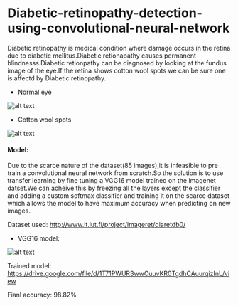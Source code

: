 # Diabetic-retinopathy-detection-using-convolutional-neural-network

Diabetic retinopathy is medical condition where damage occurs in the retina due to diabetic mellitus.Diabetic retionapathy causes permanent blindnesss.Diabetic retionpathy can be diagnosed by looking at the fundus image of the eye.If the retina shows cotton wool spots we can be sure one is affectd by Diabetic retinopathy.

* Normal eye

![alt text](https://www.researchgate.net/profile/Andrzej_Grzybowski/publication/230588882/figure/fig4/AS:601678592086022@1520462763212/The-left-eye-fundus-after-treatment-The-retinal-vessels-abnormalities-returned-to_Q320.jpg)


* Cotton wool spots


![alt text](https://avclinic.com/wp-content/uploads/2016/05/Retinal-Signs-Cotton-wool-spot.jpg)


#### Model:
Due to the scarce nature of the dataset(85 images),it is infeasible to pre train a convolutional neural network from scratch.So the solution is to use transfer learning by fine tuning a VGG16 model trained on the imagenet datset.We can acheive this by freezing all the layers except the classifier and adding a custom softmax classifier and training it on the scarce dataset which allows the model to have maximum accuracy when predicting on new images.

Dataset used: http://www.it.lut.fi/project/imageret/diaretdb0/

* VGG16 model:


![alt text](https://qph.fs.quoracdn.net/main-qimg-83c7dee9e8b039c3ca27c8dd91cacbb4)



Trained model: https://drive.google.com/file/d/1T71PWUR3wwCuuvKR0TgdhCAuurqizInL/view

Fianl accuracy: 98.82%

